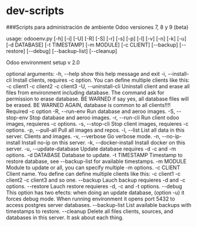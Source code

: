 # dev-scripts
###Scripts para administración de ambiente Odoo versiones 7, 8 y 9 (beta)
    
usage: odooenv.py [-h] [-i] [-U] [-R] [-S] [-r] [-s] [-p] [-l] [-v] [-n] [-k]
                  [-u] [-d DATABASE] [-t TIMESTAMP] [-m MODULE] [-c CLIENT]
                  [--backup] [--restore] [--debug] [--backup-list] [--cleanup]

Odoo environment setup v 2.0

optional arguments:
  -h, --help            show this help message and exit
  -i, --install-cli     Install clients, requires -c option. You can define
                        multiple clients like this: -c client1 -c client2 -c
                        client3
  -U, --uninstall-cli   Uninstall client and erase all files from environment
                        including database. The command ask for permission to
                        erase database. BE WARNED if say yes, all database
                        files will be erased. BE WARNED AGAIN, database is
                        common to all clients!!!! Required -c option
  -R, --run-env         Run database and aeroo images.
  -S, --stop-env        Stop database and aeroo images.
  -r, --run-cli         Run client odoo images, requieres -c options.
  -s, --stop-cli        Stop client images, requieres -c options.
  -p, --pull-all        Pull all images and repos.
  -l, --list            List all data in this server. Clients and images.
  -v, --verbose         Go verbose mode.
  -n, --no-ip-install   Install no-ip on this server.
  -k, --docker-install  Install docker on this server.
  -u, --update-database
                        Update database requires -d -c and -m options.
  -d DATABASE           Database to update.
  -t TIMESTAMP          Timestamp to restore database, see --backup-list for
                        available timestamps.
  -m MODULE             Module to update or all, you can specify multiple -m
                        options.
  -c CLIENT             Client name. You define can define multiple clients
                        like this: -c client1 -c client2 -c client3 and so
                        one.
  --backup              Lauch backup requieres -d and -c options.
  --restore             Lauch restore requieres -d, -c and -t options.
  --debug               This option has two efects: when doing an update
                        database, (option -u) it forces debug mode. When
                        running environment it opens port 5432 to access
                        postgres server databases.
  --backup-list         List available backups with timestamps to restore.
  --cleanup             Delete all files clients, sources, and databases in
                        this server. It ask about each thing.
